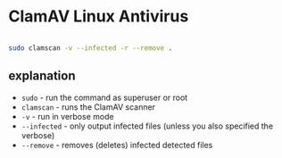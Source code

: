# ClamAV Linux Antivirus

```bash

sudo clamscan -v --infected -r --remove .

```

## explanation

- `sudo`       - run the command as superuser or root
- `clamscan`   - runs the ClamAV scanner
- `-v`         - run in verbose mode
- `--infected` - only output infected files (unless you also specified the verbose)
- `--remove`   - removes (deletes) infected detected files
